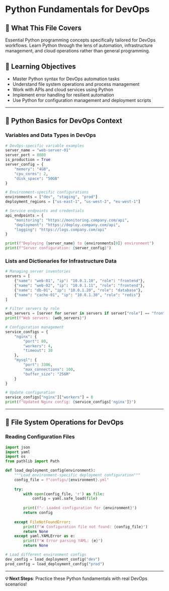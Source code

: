 # Python Fundamentals for DevOps

## 📖 What This File Covers
Essential Python programming concepts specifically tailored for DevOps workflows. Learn Python through the lens of automation, infrastructure management, and cloud operations rather than general programming.

## 🎯 Learning Objectives
- Master Python syntax for DevOps automation tasks
- Understand file system operations and process management
- Work with APIs and cloud services using Python
- Implement error handling for resilient automation
- Use Python for configuration management and deployment scripts

---

## 🐍 **Python Basics for DevOps Context**

### **Variables and Data Types in DevOps**
```python
# DevOps-specific variable examples
server_name = "web-server-01"
server_port = 8080
is_production = True
server_config = {
    "memory": "4GB",
    "cpu_cores": 2,
    "disk_space": "50GB"
}

# Environment-specific configurations
environments = ["dev", "staging", "prod"]
deployment_regions = ["us-east-1", "us-west-2", "eu-west-1"]

# Service endpoints and credentials
api_endpoints = {
    "monitoring": "https://monitoring.company.com/api",
    "deployment": "https://deploy.company.com/api",
    "logging": "https://logs.company.com/api"
}

print(f"Deploying {server_name} to {environments[0]} environment")
print(f"Server configuration: {server_config}")
```

### **Lists and Dictionaries for Infrastructure Data**
```python
# Managing server inventories
servers = [
    {"name": "web-01", "ip": "10.0.1.10", "role": "frontend"},
    {"name": "web-02", "ip": "10.0.1.11", "role": "frontend"},
    {"name": "db-01", "ip": "10.0.1.20", "role": "database"},
    {"name": "cache-01", "ip": "10.0.1.30", "role": "redis"}
]

# Filter servers by role
web_servers = [server for server in servers if server["role"] == "frontend"]
print(f"Web servers: {web_servers}")

# Configuration management
service_configs = {
    "nginx": {
        "port": 80,
        "workers": 4,
        "timeout": 30
    },
    "mysql": {
        "port": 3306,
        "max_connections": 100,
        "buffer_size": "256M"
    }
}

# Update configuration
service_configs["nginx"]["workers"] = 8
print(f"Updated Nginx config: {service_configs['nginx']}")
```

---

## 📁 **File System Operations for DevOps**

### **Reading Configuration Files**
```python
import json
import yaml
import os
from pathlib import Path

def load_deployment_config(environment):
    """Load environment-specific deployment configuration"""
    config_file = f"configs/{environment}.yml"
    
    try:
        with open(config_file, 'r') as file:
            config = yaml.safe_load(file)
        
        print(f"✅ Loaded configuration for {environment}")
        return config
        
    except FileNotFoundError:
        print(f"❌ Configuration file not found: {config_file}")
        return None
    except yaml.YAMLError as e:
        print(f"❌ Error parsing YAML: {e}")
        return None

# Load different environment configs
dev_config = load_deployment_config("dev")
prod_config = load_deployment_config("prod")
```

---

**💡 Next Steps**: Practice these Python fundamentals with real DevOps scenarios! 